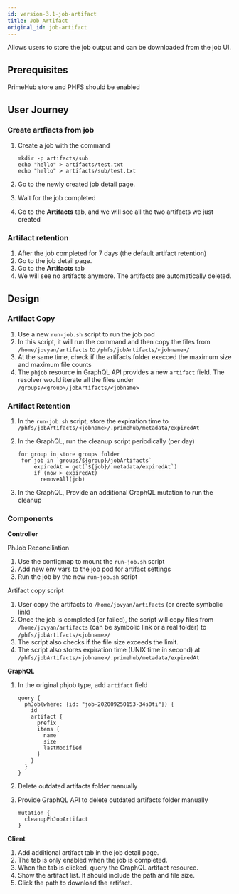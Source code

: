 ```yaml
---
id: version-3.1-job-artifact
title: Job Artifact
original_id: job-artifact
---
```


Allows users to store the job output and can be downloaded from the job UI.


## Prerequisites

PrimeHub store and PHFS should be enabled

## User Journey

### Create artfiacts from job
1. Create a job with the command

    ```
    mkdir -p artifacts/sub
    echo "hello" > artifacts/test.txt
    echo "hello" > artifacts/sub/test.txt
    ```

1. Go to the newly created job detail page.
1. Wait for the job completed
1. Go to the **Artifacts** tab, and we will see all the two artifacts we just created

### Artifact retention
1. After the job completed for 7 days (the default artifact retention)
1. Go to the job detail page.
1. Go to the **Artifacts** tab
1. We will see no artifacts anymore. The artifacts are automatically deleted.

## Design

### Artifact Copy
1. Use a new `run-job.sh` script to run the job pod
1. In this script, it will run the command and then copy the files from `/home/jovyan/artifacts` to `/phfs/jobArtifacts/<jobname>/`
1. At the same time, check if the artifacts folder execced the maximum size and maximum file counts
1. The `phjob` resource in GraphQL API provides a new `artifact` field. The resolver would iterate all the files under `/groups/<group>/jobArtifacts/<jobname>`


### Artifact Retention
1. In the `run-job.sh` script, store the expiration time to `/phfs/jobArtifacts/<jobname>/.primehub/metadata/expiredAt`
1. In the GraphQL, run the cleanup script periodically (per day)

   ```
   for group in store groups folder
    for job in `groups/${group}/jobArtifacts`
        expiredAt = get(`${job}/.metadata/expiredAt`)
        if (now > expiredAt)
          removeAll(job)
   ```
1. In the GraphQL, Provide an additional GraphQL mutation to run the cleanup

### Components

**Controller**

PhJob Reconciliation

1. Use the configmap to mount the `run-job.sh` script
1. Add new env vars to the job pod for artifact settings
1. Run the job by the new `run-job.sh` script

Artifact copy script

1. User copy the artifacts to `/home/jovyan/artifacts` (or create symbolic link)
1. Once the job is completed (or failed), the script will copy files from `/home/jovyan/artifacts`  (can be symbolic link or a real folder) to `/phfs/jobArtifacts/<jobname>/`
1. The script also checks if the file size exceeds the limit.
1. The script also stores expiration time (UNIX time in second) at `/phfs/jobArtifacts/<jobname>/.primehub/metadata/expiredAt`

**GraphQL**

1. In the original phjob type, add `artifact` field
    ```
    query {
      phJob(where: {id: "job-202009250153-34s0ti"}) {
        id
        artifact {
          prefix
          items {
            name
            size
            lastModified
          }
        }
      }
    }
    ```

1. Delete outdated artifacts folder manually
1. Provide GraphQL API to delete outdated artifacts folder manually
    ```
    mutation {
      cleanupPhJobArtifact
    }
    ```

**Client**

1. Add additional artifact tab in the job detail page.
1. The tab is only enabled when the job is completed.
1. When the tab is clicked, query the GraphQL artifact resource.
1. Show the artifact list. It should include the path and file size.
1. Click the path to download the artifact.